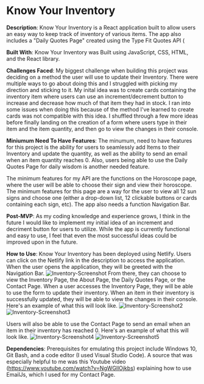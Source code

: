 # Know Your Inventory

**Description**: Know Your Inventory is a React application built to allow users an easy way to keep track of inventory of various items. The app also includes a "Daily Quotes Page" created using the Type Fit Quotes API (

**Built With**: Know Your Inventory was Built using JavaScript, CSS, HTML, and the React library.

**Challenges Faced**: My biggest challenge when building this project was deciding on a method the user will use to update their Inventory. There were multiple ways to go about doing this and I struggled with picking my direction and sticking to it. My inital idea was to create cards containing the inventory item where users can use an increment/decrement button to increase and decrease how much of that item they had in stock. I ran into some issues when doing this because of the method I've learned to create cards was not compatible with this idea. I shuffled through a few more ideas before finally landing on the creation of a form where users type in their item and the item quantity, and then go to view the changes in their console.

**Miniumum Need To Have Features**: The minumum, need to have features for this project is the ability for users to seamlessly add Items to their Inventory and update the quantity, as well as the ability to send an email when an item quantity reaches 0. Also, users being able to use the Daily Quotes Page for daily wisdom is another needed feature.

The minimum features for my API are the functions on the Horoscope page, where the user will be able to choose their sign and view their horoscope. The minimum features for this page are a way for the user to view all 12 sun signs and choose one (either a drop-down list, 12 clickable buttons or cards containing each sign, etc). The app also needs a function Navigation Bar.

**Post-MVP**: As my coding knowledge and experience grows, I think in the future I would like to implement my initial idea of an increment and decriment button for users to utilize. While the app is currently functional and easy to use, I feel that even the most successful ideas could be improved upon in the future.

**How to Use**: Know Your Inventory has been deployed using Netlify. Users can click on the Netlify link in the description to access the application.
When the user opens the application, they will be greeted with the Navigation Bar.
![Inventory-Screenshot](https://user-images.githubusercontent.com/105788615/215204084-6d6027ea-97c3-4403-a1f2-54bef908a8c3.png)
From there, they can choose to view the Inventory Page, the About Page, the Daily Quotes Page, or the Contact Page. When a user accesses the Inventory Page, they will be able to use the form to update their inventory. When an item in their inventory is successfully updated, they will be able to view the changes in their console. Here's an example of what this will look like.
![Inventory-Screenshot2](https://user-images.githubusercontent.com/105788615/215204948-65c94b70-e1ec-4354-a6d7-952bb6b94517.png)
![Inventory-Screenshot3](https://user-images.githubusercontent.com/105788615/215205245-c9e09ccf-7a05-4850-9b79-bd444ceaa8b0.png)

Users will also be able to use the Contact Page to send an email when an item in their inventory has reached 0. Here's an example of what this will look like.
![Inventory-Screenshot4](https://user-images.githubusercontent.com/105788615/215205608-ecae1e7b-0f09-47c9-9955-cbc856612395.png)
![Inventory-Screenshot5](https://user-images.githubusercontent.com/105788615/215206023-cc597cb9-a3b8-4c4b-996a-d0901f6d9831.png)

**Dependencies**: Prerequisites for emulating this project include Windows 10, Git Bash, and a code editor (I used Visual Studio Code). A source that was especially helpful to me was this Youtube video (https://www.youtube.com/watch?v=NgWGllOjkbs) explaining how to use EmailJs, which I used for my Contact Page.









